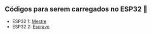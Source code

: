 ## Códigos para serem carregados no ESP32 🤖

- ESP32 1: [Mestre](https://github.com/wesnasimone/EA006_TCC_ESP-NOW/tree/main/Code/Estabilidade/Metodo_1/mestre_estabilidade_flag.ino)
- ESP32 2: [Escravo](https://github.com/wesnasimone/EA006_TCC_ESP-NOW/tree/main/Code/Estabilidade/Metodo_1/mestre_estabilidade_flag.ino)
